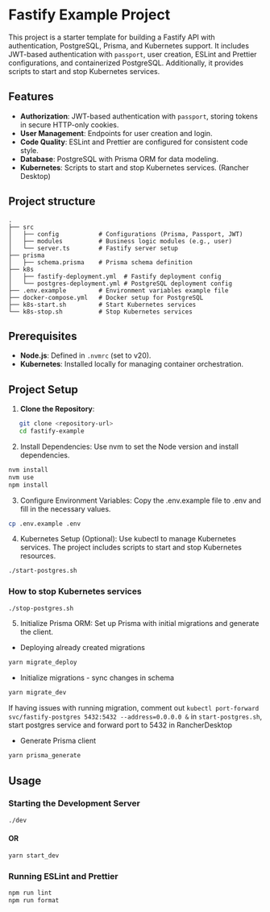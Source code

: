 # Fastify Example Project

This project is a starter template for building a Fastify API with authentication, PostgreSQL, Prisma, and Kubernetes support. It includes JWT-based authentication with `passport`, user creation, ESLint and Prettier configurations, and containerized PostgreSQL. Additionally, it provides scripts to start and stop Kubernetes services.

## Features

- **Authorization**: JWT-based authentication with `passport`, storing tokens in secure HTTP-only cookies.
- **User Management**: Endpoints for user creation and login.
- **Code Quality**: ESLint and Prettier are configured for consistent code style.
- **Database**: PostgreSQL with Prisma ORM for data modeling.
- **Kubernetes**: Scripts to start and stop Kubernetes services. (Rancher Desktop)

## Project structure

```graph
.
├── src
│   ├── config           # Configurations (Prisma, Passport, JWT)
│   ├── modules          # Business logic modules (e.g., user)
│   └── server.ts        # Fastify server setup
├── prisma
│   ├── schema.prisma    # Prisma schema definition
├── k8s
│   ├── fastify-deployment.yml  # Fastify deployment config
│   └── postgres-deployment.yml # PostgreSQL deployment config
├── .env.example         # Environment variables example file
├── docker-compose.yml   # Docker setup for PostgreSQL
├── k8s-start.sh         # Start Kubernetes services
└── k8s-stop.sh          # Stop Kubernetes services
```

## Prerequisites

- **Node.js**: Defined in `.nvmrc` (set to v20).
- **Kubernetes**: Installed locally for managing container orchestration.

## Project Setup

1. **Clone the Repository**:

```bash
   git clone <repository-url>
   cd fastify-example
```

2. Install Dependencies: Use nvm to set the Node version and install dependencies.

```bash
nvm install
nvm use
npm install
```

3. Configure Environment Variables: Copy the .env.example file to .env and fill in the necessary values.

```bash
cp .env.example .env
```

4. Kubernetes Setup (Optional): Use kubectl to manage Kubernetes services. The project includes scripts to start and stop Kubernetes resources.

```bash
./start-postgres.sh
```

### How to stop Kubernetes services

```bash
./stop-postgres.sh
```

5. Initialize Prisma ORM: Set up Prisma with initial migrations and generate the client.

- Deploying already created migrations

```bash
yarn migrate_deploy
```

- Initialize migrations - sync changes in schema

```bash
yarn migrate_dev
```

If having issues with running migration, comment out `kubectl port-forward svc/fastify-postgres 5432:5432 --address=0.0.0.0 &` in `start-postgres.sh`, start postgres service and forward port to 5432 in RancherDesktop

- Generate Prisma client

```bash
yarn prisma_generate
```

## Usage

### Starting the Development Server

```bash
./dev
```

#### OR

```bash
yarn start_dev
```

### Running ESLint and Prettier

```bash
npm run lint
npm run format
```
